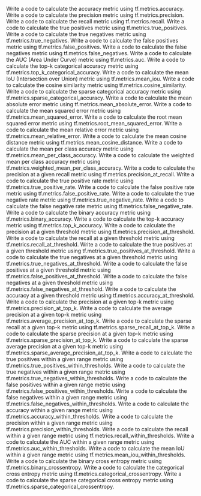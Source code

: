 Write a code to calculate the accuracy metric using tf.metrics.accuracy.
Write a code to calculate the precision metric using tf.metrics.precision.
Write a code to calculate the recall metric using tf.metrics.recall.
Write a code to calculate the true positives metric using tf.metrics.true_positives.
Write a code to calculate the true negatives metric using tf.metrics.true_negatives.
Write a code to calculate the false positives metric using tf.metrics.false_positives.
Write a code to calculate the false negatives metric using tf.metrics.false_negatives.
Write a code to calculate the AUC (Area Under Curve) metric using tf.metrics.auc.
Write a code to calculate the top-k categorical accuracy metric using tf.metrics.top_k_categorical_accuracy.
Write a code to calculate the mean IoU (Intersection over Union) metric using tf.metrics.mean_iou.
Write a code to calculate the cosine similarity metric using tf.metrics.cosine_similarity.
Write a code to calculate the sparse categorical accuracy metric using tf.metrics.sparse_categorical_accuracy.
Write a code to calculate the mean absolute error metric using tf.metrics.mean_absolute_error.
Write a code to calculate the mean squared error metric using tf.metrics.mean_squared_error.
Write a code to calculate the root mean squared error metric using tf.metrics.root_mean_squared_error.
Write a code to calculate the mean relative error metric using tf.metrics.mean_relative_error.
Write a code to calculate the mean cosine distance metric using tf.metrics.mean_cosine_distance.
Write a code to calculate the mean per class accuracy metric using tf.metrics.mean_per_class_accuracy.
Write a code to calculate the weighted mean per class accuracy metric using tf.metrics.weighted_mean_per_class_accuracy.
Write a code to calculate the precision at a given recall metric using tf.metrics.precision_at_recall.
Write a code to calculate the true positive rate metric using tf.metrics.true_positive_rate.
Write a code to calculate the false positive rate metric using tf.metrics.false_positive_rate.
Write a code to calculate the true negative rate metric using tf.metrics.true_negative_rate.
Write a code to calculate the false negative rate metric using tf.metrics.false_negative_rate.
Write a code to calculate the binary accuracy metric using tf.metrics.binary_accuracy.
Write a code to calculate the top-k accuracy metric using tf.metrics.top_k_accuracy.
Write a code to calculate the precision at a given threshold metric using tf.metrics.precision_at_threshold.
Write a code to calculate the recall at a given threshold metric using tf.metrics.recall_at_threshold.
Write a code to calculate the true positives at a given threshold metric using tf.metrics.true_positives_at_threshold.
Write a code to calculate the true negatives at a given threshold metric using tf.metrics.true_negatives_at_threshold.
Write a code to calculate the false positives at a given threshold metric using tf.metrics.false_positives_at_threshold.
Write a code to calculate the false negatives at a given threshold metric using tf.metrics.false_negatives_at_threshold.
Write a code to calculate the accuracy at a given threshold metric using tf.metrics.accuracy_at_threshold.
Write a code to calculate the precision at a given top-k metric using tf.metrics.precision_at_top_k.
Write a code to calculate the average precision at a given top-k metric using tf.metrics.average_precision_at_top_k.
Write a code to calculate the sparse recall at a given top-k metric using tf.metrics.sparse_recall_at_top_k.
Write a code to calculate the sparse precision at a given top-k metric using tf.metrics.sparse_precision_at_top_k.
Write a code to calculate the sparse average precision at a given top-k metric using tf.metrics.sparse_average_precision_at_top_k.
Write a code to calculate the true positives within a given range metric using tf.metrics.true_positives_within_thresholds.
Write a code to calculate the true negatives within a given range metric using tf.metrics.true_negatives_within_thresholds.
Write a code to calculate the false positives within a given range metric using tf.metrics.false_positives_within_thresholds.
Write a code to calculate the false negatives within a given range metric using tf.metrics.false_negatives_within_thresholds.
Write a code to calculate the accuracy within a given range metric using tf.metrics.accuracy_within_thresholds.
Write a code to calculate the precision within a given range metric using tf.metrics.precision_within_thresholds.
Write a code to calculate the recall within a given range metric using tf.metrics.recall_within_thresholds.
Write a code to calculate the AUC within a given range metric using tf.metrics.auc_within_thresholds.
Write a code to calculate the mean IoU within a given range metric using tf.metrics.mean_iou_within_thresholds.
Write a code to calculate the binary cross entropy metric using tf.metrics.binary_crossentropy.
Write a code to calculate the categorical cross entropy metric using tf.metrics.categorical_crossentropy.
Write a code to calculate the sparse categorical cross entropy metric using tf.metrics.sparse_categorical_crossentropy.